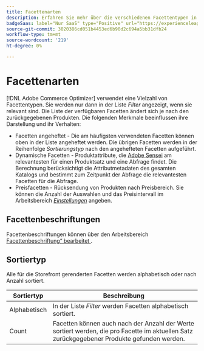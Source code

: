 ```yaml
---
title: Facettenarten
description: Erfahren Sie mehr über die verschiedenen Facettentypen in [!DNL Adobe Commerce Optimizer].
badgeSaas: label="Nur SaaS" type="Positive" url="https://experienceleague.adobe.com/de/docs/commerce/user-guides/product-solutions" tooltip="Gilt nur für Adobe Commerce as a Cloud Service- und Adobe Commerce Optimizer-Projekte (von Adobe verwaltete SaaS-Infrastruktur)."
source-git-commit: 3020386cd051b4453ed6b90d2c694a5bb31dfb24
workflow-type: tm+mt
source-wordcount: '219'
ht-degree: 0%

---
```


# Facettenarten

[!DNL Adobe Commerce Optimizer] verwendet eine Vielzahl von Facettentypen. Sie werden nur dann in der Liste *Filter* angezeigt, wenn sie relevant sind. Die Liste der verfügbaren Facetten ändert sich je nach den zurückgegebenen Produkten. Die folgenden Merkmale beeinflussen ihre Darstellung und ihr Verhalten:

- Facetten angeheftet - Die am häufigsten verwendeten Facetten können oben in der Liste angeheftet werden. Die übrigen Facetten werden in der Reihenfolge *Sortierungstyp* nach den angehefteten Facetten aufgeführt.
- Dynamische Facetten - Produktattribute, die [Adobe Sensei](https://www.adobe.com/sensei.html) am relevantesten für einen Produktsatz und eine Abfrage findet. Die Berechnung berücksichtigt die Attributmetadaten des gesamten Katalogs und bestimmt zum Zeitpunkt der Abfrage die relevantesten Facetten für die Abfrage.
- Preisfacetten - Rücksendung von Produkten nach Preisbereich. Sie können die Anzahl der Auswahlen und das Preisintervall im Arbeitsbereich [*Einstellungen*](../../settings.md) angeben.

## Facettenbeschriftungen

Facettenbeschriftungen können über den Arbeitsbereich [Facettenbeschriftung“ bearbeitet ](workspace.md).

## Sortiertyp

Alle für die Storefront gerenderten Facetten werden alphabetisch oder nach Anzahl sortiert.

| Sortiertyp | Beschreibung |
|--- |--- |
| Alphabetisch | In der Liste *Filter* werden Facetten alphabetisch sortiert. |
| Count | Facetten können auch nach der Anzahl der Werte sortiert werden, die pro Facette im aktuellen Satz zurückgegebener Produkte gefunden werden. |
